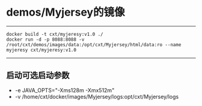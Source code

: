 # demos/Myjersey的镜像

***
	docker build -t cxt/myjeresy:v1.0 ./
	docker run -d -p 8088:8088 -v /root/cxt/demos/images/data:/opt/cxt/Myjersey/html/data:ro --name myjeresy cxt/myjeresy:v1.0
***
## 启动可选启动参数
* -e JAVA_OPTS="-Xms128m -Xmx512m" 
* -v /home/cxt/docker/images/Myjersey/logs:opt/cxt/Myjersey/logs